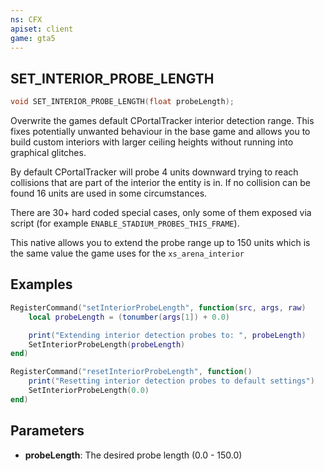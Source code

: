 ```yaml
---
ns: CFX
apiset: client
game: gta5
---
```

## SET_INTERIOR_PROBE_LENGTH

```c
void SET_INTERIOR_PROBE_LENGTH(float probeLength);
```

Overwrite the games default CPortalTracker interior detection range.
This fixes potentially unwanted behaviour in the base game and allows you to build custom interiors with larger ceiling heights without running into graphical glitches.

By default CPortalTracker will probe 4 units downward trying to reach collisions that are part of the interior the entity is in.
If no collision can be found 16 units are used in some circumstances.

There are 30+ hard coded special cases, only some of them exposed via script (for example `ENABLE_STADIUM_PROBES_THIS_FRAME`).

This native allows you to extend the probe range up to 150 units which is the same value the game uses for the `xs_arena_interior`

## Examples

```lua
RegisterCommand("setInteriorProbeLength", function(src, args, raw)
    local probeLength = (tonumber(args[1]) + 0.0)

    print("Extending interior detection probes to: ", probeLength)
    SetInteriorProbeLength(probeLength)
end)

RegisterCommand("resetInteriorProbeLength", function()
    print("Resetting interior detection probes to default settings")
    SetInteriorProbeLength(0.0)
end)
```


## Parameters
* **probeLength**: The desired probe length (0.0 - 150.0)